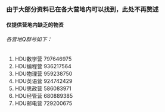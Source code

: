### 由于大部分资料已在各大营地内可以找到，此处不再赘述
#### 仅提供营地内缺乏的物资
###### 各营地Q群号如下：
  1. HDU数学营  797646975
  2. HDU编程营  936217564
  3. HDU物理营  959238750
  4. HDU英语营  924742429
  5. HDU思政营  586083971
  6. HDU经管营  680889385
  7. HDU邮电营  729200675
